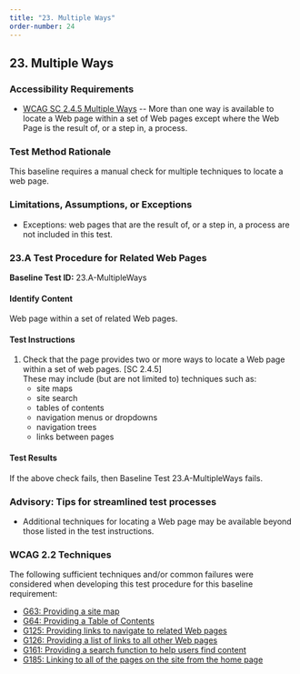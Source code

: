 ```yaml
---
title: "23. Multiple Ways"
order-number: 24
---
```

## 23. Multiple Ways

### Accessibility Requirements

-   [WCAG SC 2.4.5 Multiple Ways](https://www.w3.org/WAI/WCAG22/Understanding/multiple-ways) -- More than one way is available to locate a Web page within a set of Web pages except where the Web Page is the result of, or a step in, a process.

### Test Method Rationale

This baseline requires a manual check for multiple techniques to locate a web page.

### Limitations, Assumptions, or Exceptions

-   Exceptions: web pages that are the result of, or a step in, a process are not included in this test.

### 23.A Test Procedure for Related Web Pages

**Baseline Test ID:** 23.A-MultipleWays
#### Identify Content
<p id="23aIC">Web page within a set of related Web pages.</p>

#### Test Instructions
<ol id="23aTI">
    <li id="23aTI-1">Check that the page provides two or more ways to locate a Web page within a set of web pages. [SC 2.4.5]<br>
    These may include (but are not limited to) techniques such as:
        <ul>
        <li id="23aTI-1i">site maps</li>
        <li id="23aTI-1ii">site search</li>
        <li id="23aTI-1iii">tables of contents</li>
        <li id="23aTI-1iv">navigation menus or dropdowns</li>
        <li id="23aTI-1v">navigation trees</li>
        <li id="23aTI-1vi">links between pages</li>
        </ul></li>
</ol>

#### Test Results
<p id="23aTR">If the above check fails, then Baseline Test 23.A-MultipleWays fails.</p>

### Advisory: Tips for streamlined test processes

-   Additional techniques for locating a Web page may be available beyond those listed in the test instructions.

### WCAG 2.2 Techniques

The following sufficient techniques and/or common failures were considered when developing this test procedure for this baseline requirement:

-   [G63: Providing a site map](https://www.w3.org/WAI/WCAG22/Techniques/general/G63)
-   [G64: Providing a Table of Contents](https://www.w3.org/WAI/WCAG22/Techniques/general/G64)
-   [G125: Providing links to navigate to related Web pages](https://www.w3.org/WAI/WCAG22/Techniques/general/G125)
-   [G126: Providing a list of links to all other Web pages](https://www.w3.org/WAI/WCAG22/Techniques/general/G126)
-   [G161: Providing a search function to help users find content](https://www.w3.org/WAI/WCAG22/Techniques/general/G161)
-   [G185: Linking to all of the pages on the site from the home page](https://www.w3.org/WAI/WCAG22/Techniques/general/G185)
